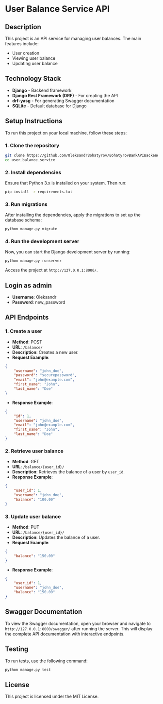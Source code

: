 # User Balance Service API

## Description

This project is an API service for managing user balances. The main features include:

-   User creation
-   Viewing user balance
-   Updating user balance

## Technology Stack

-   **Django** - Backend framework
-   **Django Rest Framework (DRF)** - For creating the API
-   **drf-yasg** - For generating Swagger documentation
-   **SQLite** - Default database for Django

## Setup Instructions

To run this project on your local machine, follow these steps:

### 1. Clone the repository

```bash
git clone https://github.com/OleksandrBohatyrov/BohatyrovBankAPIBackend.git
cd user_balance_service
```

### 2. Install dependencies

Ensure that Python 3.x is installed on your system. Then run:

```bash
pip install -r requirements.txt
```

### 3. Run migrations

After installing the dependencies, apply the migrations to set up the database schema:

```bash
python manage.py migrate
```

### 4. Run the development server

Now, you can start the Django development server by running:

```bash
python manage.py runserver
```

Access the project at `http://127.0.0.1:8000/`.

## Login as admin
-	**Username**: Oleksandr
-	**Password**: new_password

## API Endpoints

### 1. Create a user

-   **Method**: POST
-   **URL**: `/balance/`
-   **Description**: Creates a new user.
-   **Request Example**:

```json
{
	"username": "john_doe",
	"password": "securepassword",
	"email": "john@example.com",
	"first_name": "John",
	"last_name": "Doe"
}
```

-   **Response Example**:

```json
{
	"id": 1,
	"username": "john_doe",
	"email": "john@example.com",
	"first_name": "John",
	"last_name": "Doe"
}
```

### 2. Retrieve user balance

-   **Method**: GET
-   **URL**: `/balance/{user_id}/`
-   **Description**: Retrieves the balance of a user by `user_id`.
-   **Response Example**:

```json
{
	"user_id": 1,
	"username": "john_doe",
	"balance": "100.00"
}
```

### 3. Update user balance

-   **Method**: PUT
-   **URL**: `/balance/{user_id}/`
-   **Description**: Updates the balance of a user.
-   **Request Example**:

```json
{
	"balance": "150.00"
}
```

-   **Response Example**:

```json
{
	"user_id": 1,
	"username": "john_doe",
	"balance": "150.00"
}
```

## Swagger Documentation

To view the Swagger documentation, open your browser and navigate to `http://127.0.0.1:8000/swagger/` after running the server. This will display the complete API documentation with interactive endpoints.

## Testing

To run tests, use the following command:

```bash
python manage.py test
```

## License

This project is licensed under the MIT License.
